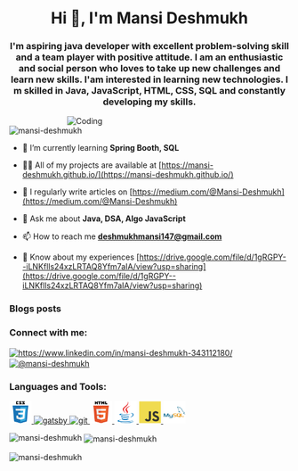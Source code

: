 <h1 align="center">Hi 👋, I'm Mansi Deshmukh</h1>
<h3 align="center">I'm aspiring java developer with excellent problem-solving skill and a team player with positive attitude. I am an enthusiastic and social person who loves to take up new challenges and learn new skills. I'am interested in learning new technologies. I m skilled in Java, JavaScript, HTML, CSS, SQL and constantly developing my skills.</h3>

<img align="right" alt="Coding" width="400" src="https://res.cloudinary.com/practicaldev/image/fetch/s--2bZIjPGC--/c_limit%2Cf_auto%2Cfl_progressive%2Cq_66%2Cw_880/https://dev-to-uploads.s3.amazonaws.com/i/d4tvukbt5mra37cvwklk.gif">

<p align="left"> <img src="https://komarev.com/ghpvc/?username=mansi-deshmukh&label=Profile%20views&color=0e75b6&style=flat" alt="mansi-deshmukh" /> </p>

- 🌱 I’m currently learning **Spring Booth, SQL**

- 👨‍💻 All of my projects are available at [https://mansi-deshmukh.github.io/](https://mansi-deshmukh.github.io/)

- 📝 I regularly write articles on [https://medium.com/@Mansi-Deshmukh](https://medium.com/@Mansi-Deshmukh)

- 💬 Ask me about **Java, DSA, Algo JavaScript**

- 📫 How to reach me **deshmukhmansi147@gmail.com**

- 📄 Know about my experiences [https://drive.google.com/file/d/1gRGPY--iLNKflls24xzLRTAQ8Yfm7aIA/view?usp=sharing](https://drive.google.com/file/d/1gRGPY--iLNKflls24xzLRTAQ8Yfm7aIA/view?usp=sharing)

### Blogs posts
<!-- BLOG-POST-LIST:START -->
<!-- BLOG-POST-LIST:END -->

<h3 align="left">Connect with me:</h3>
<p align="left">
<a href="https://linkedin.com/in/https://www.linkedin.com/in/mansi-deshmukh-343112180/" target="blank"><img align="center" src="https://raw.githubusercontent.com/rahuldkjain/github-profile-readme-generator/master/src/images/icons/Social/linked-in-alt.svg" alt="https://www.linkedin.com/in/mansi-deshmukh-343112180/" height="30" width="40" /></a>
<a href="https://medium.com/@mansi-deshmukh" target="blank"><img align="center" src="https://raw.githubusercontent.com/rahuldkjain/github-profile-readme-generator/master/src/images/icons/Social/medium.svg" alt="@mansi-deshmukh" height="30" width="40" /></a>
</p>

<h3 align="left">Languages and Tools:</h3>
<p align="left"> <a href="https://www.w3schools.com/css/" target="_blank" rel="noreferrer"> <img src="https://raw.githubusercontent.com/devicons/devicon/master/icons/css3/css3-original-wordmark.svg" alt="css3" width="40" height="40"/> </a> <a href="https://www.gatsbyjs.com/" target="_blank" rel="noreferrer"> <img src="https://www.vectorlogo.zone/logos/gatsbyjs/gatsbyjs-icon.svg" alt="gatsby" width="40" height="40"/> </a> <a href="https://git-scm.com/" target="_blank" rel="noreferrer"> <img src="https://www.vectorlogo.zone/logos/git-scm/git-scm-icon.svg" alt="git" width="40" height="40"/> </a> <a href="https://www.w3.org/html/" target="_blank" rel="noreferrer"> <img src="https://raw.githubusercontent.com/devicons/devicon/master/icons/html5/html5-original-wordmark.svg" alt="html5" width="40" height="40"/> </a> <a href="https://www.java.com" target="_blank" rel="noreferrer"> <img src="https://raw.githubusercontent.com/devicons/devicon/master/icons/java/java-original.svg" alt="java" width="40" height="40"/> </a> <a href="https://developer.mozilla.org/en-US/docs/Web/JavaScript" target="_blank" rel="noreferrer"> <img src="https://raw.githubusercontent.com/devicons/devicon/master/icons/javascript/javascript-original.svg" alt="javascript" width="40" height="40"/> </a> <a href="https://www.mysql.com/" target="_blank" rel="noreferrer"> <img src="https://raw.githubusercontent.com/devicons/devicon/master/icons/mysql/mysql-original-wordmark.svg" alt="mysql" width="40" height="40"/> </a> </p>

<p><img align="left" src="https://github-readme-stats.vercel.app/api/top-langs?username=mansi-deshmukh&show_icons=true&locale=en&layout=compact" alt="mansi-deshmukh" /></p>

<p>&nbsp;<img align="center" src="https://github-readme-stats.vercel.app/api?username=mansi-deshmukh&show_icons=true&locale=en" alt="mansi-deshmukh" /></p>

<p><img align="center" src="https://github-readme-streak-stats.herokuapp.com/?user=mansi-deshmukh&" alt="mansi-deshmukh" /></p>
